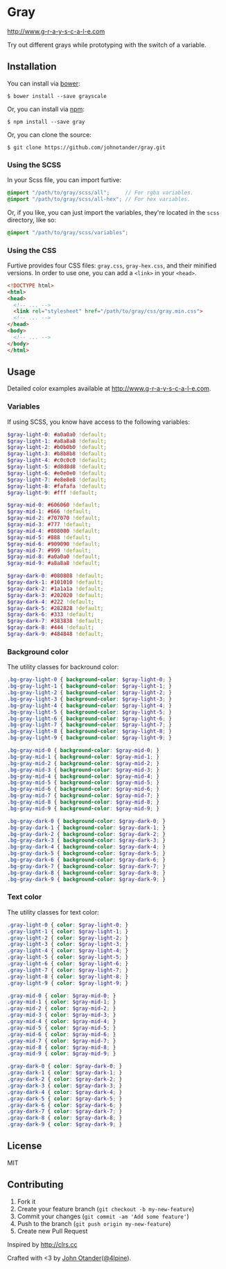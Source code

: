 # Gray

<http://www.g-r-a-y-s-c-a-l-e.com>

Try out different grays while prototyping with the switch of a variable.

## Installation

You can install via [bower](http://bower.io):

```
$ bower install --save grayscale
```

Or, you can install via [npm](http://npmjs.org):

```
$ npm install --save gray
```
Or, you can clone the source:

```
$ git clone https://github.com/johnotander/gray.git
```

### Using the SCSS

In your Scss file, you can import furtive:

```scss
@import "/path/to/gray/scss/all";     // For rgba variables.
@import "/path/to/gray/scss/all-hex"; // For hex variables.
```

Or, if you like, you can just import the variables, they're located in the
`scss` directory, like so:

```scss
@import "/path/to/gray/scss/variables";
```

### Using the CSS

Furtive provides four CSS files: `gray.css`, `gray-hex.css`, and their minified versions. In
order to use one, you can add a `<link>` in your `<head>`.

```html
<!DOCTYPE html>
<html>
<head>
  <!-- ... -->
  <link rel="stylesheet" href="/path/to/gray/css/gray.min.css">
  <!-- ... -->
</head>
<body>
  <!-- ... -->
</body>
</html>
```

## Usage

Detailed color examples available at <http://www.g-r-a-y-s-c-a-l-e.com>.

### Variables

If using SCSS, you know have access to the following variables:

```scss
$gray-light-0: #a0a0a0 !default;
$gray-light-1: #a8a8a8 !default;
$gray-light-2: #b0b0b0 !default;
$gray-light-3: #b8b8b8 !default;
$gray-light-4: #c0c0c0 !default;
$gray-light-5: #d8d8d8 !default;
$gray-light-6: #e0e0e0 !default;
$gray-light-7: #e8e8e8 !default;
$gray-light-8: #fafafa !default;
$gray-light-9: #fff !default;

$gray-mid-0: #606060 !default;
$gray-mid-1: #666 !default;
$gray-mid-2: #707070 !default;
$gray-mid-3: #777 !default;
$gray-mid-4: #808080 !default;
$gray-mid-5: #888 !default;
$gray-mid-6: #909090 !default;
$gray-mid-7: #999 !default;
$gray-mid-8: #a0a0a0 !default;
$gray-mid-9: #a8a8a8 !default;

$gray-dark-0: #080808 !default;
$gray-dark-1: #101010 !default;
$gray-dark-2: #1a1a1a !default;
$gray-dark-3: #202020 !default;
$gray-dark-4: #222 !default;
$gray-dark-5: #282828 !default;
$gray-dark-6: #333 !default;
$gray-dark-7: #383838 !default;
$gray-dark-8: #444 !default;
$gray-dark-9: #484848 !default;
```

### Background color

The utility classes for backround color:

```scss
.bg-gray-light-0 { background-color: $gray-light-0; }
.bg-gray-light-1 { background-color: $gray-light-1; }
.bg-gray-light-2 { background-color: $gray-light-2; }
.bg-gray-light-3 { background-color: $gray-light-3; }
.bg-gray-light-4 { background-color: $gray-light-4; }
.bg-gray-light-5 { background-color: $gray-light-5; }
.bg-gray-light-6 { background-color: $gray-light-6; }
.bg-gray-light-7 { background-color: $gray-light-7; }
.bg-gray-light-8 { background-color: $gray-light-8; }
.bg-gray-light-9 { background-color: $gray-light-9; }

.bg-gray-mid-0 { background-color: $gray-mid-0; }
.bg-gray-mid-1 { background-color: $gray-mid-1; }
.bg-gray-mid-2 { background-color: $gray-mid-2; }
.bg-gray-mid-3 { background-color: $gray-mid-3; }
.bg-gray-mid-4 { background-color: $gray-mid-4; }
.bg-gray-mid-5 { background-color: $gray-mid-5; }
.bg-gray-mid-6 { background-color: $gray-mid-6; }
.bg-gray-mid-7 { background-color: $gray-mid-7; }
.bg-gray-mid-8 { background-color: $gray-mid-8; }
.bg-gray-mid-9 { background-color: $gray-mid-9; }

.bg-gray-dark-0 { background-color: $gray-dark-0; }
.bg-gray-dark-1 { background-color: $gray-dark-1; }
.bg-gray-dark-2 { background-color: $gray-dark-2; }
.bg-gray-dark-3 { background-color: $gray-dark-3; }
.bg-gray-dark-4 { background-color: $gray-dark-4; }
.bg-gray-dark-5 { background-color: $gray-dark-5; }
.bg-gray-dark-6 { background-color: $gray-dark-6; }
.bg-gray-dark-7 { background-color: $gray-dark-7; }
.bg-gray-dark-8 { background-color: $gray-dark-8; }
.bg-gray-dark-9 { background-color: $gray-dark-9; }
```

### Text color

The utility classes for text color:

```scss
.gray-light-0 { color: $gray-light-0; }
.gray-light-1 { color: $gray-light-1; }
.gray-light-2 { color: $gray-light-2; }
.gray-light-3 { color: $gray-light-3; }
.gray-light-4 { color: $gray-light-4; }
.gray-light-5 { color: $gray-light-5; }
.gray-light-6 { color: $gray-light-6; }
.gray-light-7 { color: $gray-light-7; }
.gray-light-8 { color: $gray-light-8; }
.gray-light-9 { color: $gray-light-9; }

.gray-mid-0 { color: $gray-mid-0; }
.gray-mid-1 { color: $gray-mid-1; }
.gray-mid-2 { color: $gray-mid-2; }
.gray-mid-3 { color: $gray-mid-3; }
.gray-mid-4 { color: $gray-mid-4; }
.gray-mid-5 { color: $gray-mid-5; }
.gray-mid-6 { color: $gray-mid-6; }
.gray-mid-7 { color: $gray-mid-7; }
.gray-mid-8 { color: $gray-mid-8; }
.gray-mid-9 { color: $gray-mid-9; }

.gray-dark-0 { color: $gray-dark-0; }
.gray-dark-1 { color: $gray-dark-1; }
.gray-dark-2 { color: $gray-dark-2; }
.gray-dark-3 { color: $gray-dark-3; }
.gray-dark-4 { color: $gray-dark-4; }
.gray-dark-5 { color: $gray-dark-5; }
.gray-dark-6 { color: $gray-dark-6; }
.gray-dark-7 { color: $gray-dark-7; }
.gray-dark-8 { color: $gray-dark-8; }
.gray-dark-9 { color: $gray-dark-9; }
```



## License

MIT

## Contributing

1. Fork it
2. Create your feature branch (`git checkout -b my-new-feature`)
3. Commit your changes (`git commit -am 'Add some feature'`)
4. Push to the branch (`git push origin my-new-feature`)
5. Create new Pull Request

Inspired by <http://clrs.cc>

Crafted with <3 by [John Otander](http://johnotander.com)([@4lpine](https://twitter.com/4lpine)).
